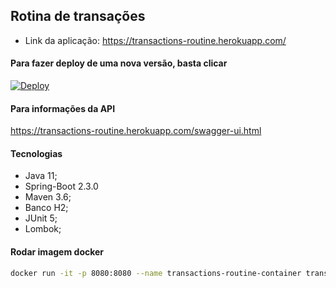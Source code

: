## Rotina de transações
- Link da aplicação: https://transactions-routine.herokuapp.com/

#### Para fazer deploy de uma nova versão, basta clicar
[![Deploy](https://www.herokucdn.com/deploy/button.svg)](https://heroku.com/deploy)

#### Para informações da API
https://transactions-routine.herokuapp.com/swagger-ui.html

#### Tecnologias
- Java 11;
- Spring-Boot 2.3.0
- Maven 3.6;
- Banco H2;
- JUnit 5;
- Lombok;

#### Rodar imagem docker
```sh
docker run -it -p 8080:8080 --name transactions-routine-container transactions-routine
```
